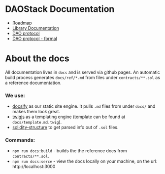 # DAOStack Documentation

* [Roadmap](roadmap.md)
* [Library Documentation](library/README.md)
* [DAO protocol](DAO-protocol.md)
* [DAO protocol - formal](https://github.com/daostack/daostack/blob/master/docs/dao.pdf)

# About the docs

All documentation lives in `docs` and is served via github pages.
An automatic build process generates `docs/ref/*.md` from files under `contracts/**.sol` as a reference documentation.

### We use:
- [docsify](https://docsify.js.org) as our static site engine. It pulls `.md` files from under `docs/` and makes them look great.
- [twigjs](https://github.com/twigjs/twig.js/wiki) as a templating engine (template can be found at `docs/template.md.twig`).
- [solidity-structure](https://www.npmjs.com/package/solidity-structure) to get parsed info out of `.sol` files.

### Commands:
- `npm run docs:build` - builds the the reference docs from `contracts/**.sol`.
- `npm run docs:serce` - view the docs locally on your machine, on the url: http://localhost:3000